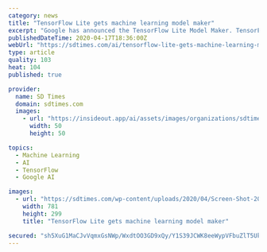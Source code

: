 ```yaml
---
category: news
title: "TensorFlow Lite gets machine learning model maker"
excerpt: "Google has announced the TensorFlow Lite Model Maker. TensorFlow Lite is an open-source deep learning framework for on-device inference. The new tool is designed to adapt machine learning models to datasets with transfer learning. “It wraps the complex machine learning concepts with an intuitive API, so that everyone can get started without ..."
publishedDateTime: 2020-04-17T18:36:00Z
webUrl: "https://sdtimes.com/ai/tensorflow-lite-gets-machine-learning-model-maker/"
type: article
quality: 103
heat: 104
published: true

provider:
  name: SD Times
  domain: sdtimes.com
  images:
    - url: "https://insideout.app/ai/assets/images/organizations/sdtimes.com-50x50.jpg"
      width: 50
      height: 50

topics:
  - Machine Learning
  - AI
  - TensorFlow
  - Google AI

images:
  - url: "https://sdtimes.com/wp-content/uploads/2020/04/Screen-Shot-2020-04-13-at-4.22.27-PM.png"
    width: 781
    height: 299
    title: "TensorFlow Lite gets machine learning model maker"

secured: "sh5XuG1MaCJvVqmxGsNWp/WxdtOO3GD9xQy/Y1S39JCWK8eeWypVFbuZlT5Uk818VUoa1KW+ypuzU0p3OFGaOGuh1pmw26xTxEYBjXozBkLyV+Kb+cHryjhCoHOxn08puYT/NIe+q4K1k8FiKCHHfjIYSBjvcWLQrmICSAthRpbCUq3dGUulfL1DxonvoZaW9iAfO6bchW/8AGmjnAjSGjfI9hClSkRD5mnxRTDpJUexpt2UK9X9ttn/mmcf8LLjxuI9BWz2NMg4aNhQOv7gYZ5e8AxPlkvIbCZZZyMQ8VptpvX05KM7vnT/kwr8Bapx08SLSXYnZn8AJa0OIvz0hi9Ohiq89lNhh7qXt0judkI7FJ6b0h3ZTTJoJRCkZjkwweDGXKJ4Dc3tEK8KmJgvempj9PgPvf4vokMPgbu3S5docAGdEDoat++XxRGiRoWaVe9elotOatyl4/5YYAcZ+pRkPBCDP4PRlJXw1S6rYE4=;R3WgV33WWmq8P94v+cfYAA=="
---
```


